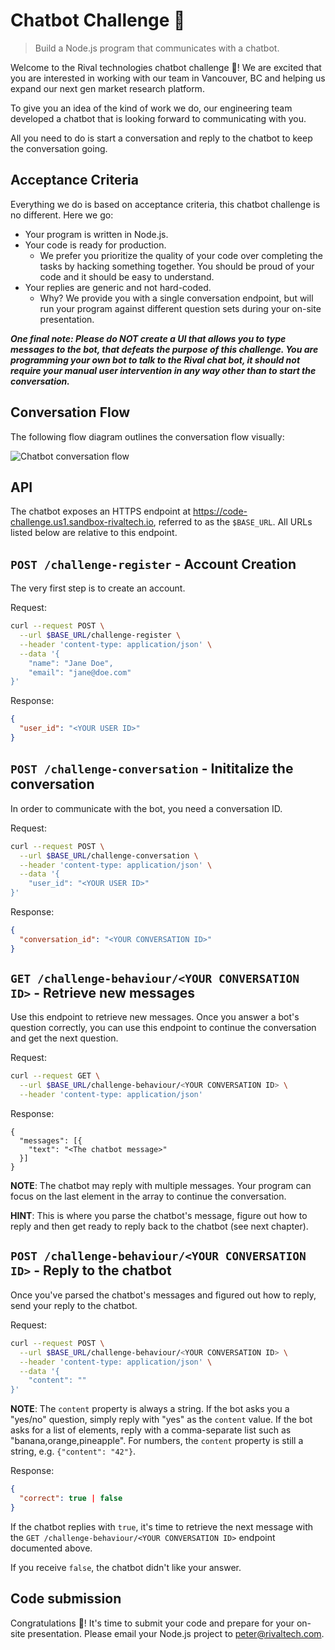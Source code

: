# Chatbot Challenge 🤖

> Build a Node.js program that communicates with a chatbot.

Welcome to the Rival technologies chatbot challenge 🎉! We are
excited that you are interested in working with our team in Vancouver, BC and
helping us expand our next gen market research platform.

To give you an idea of the kind of work we do, our engineering team developed a
chatbot that is looking forward to communicating with you.

All you need to do is start a conversation and reply to the chatbot to keep the
conversation going.

## Acceptance Criteria

Everything we do is based on acceptance criteria, this chatbot challenge is no
different. Here we go:

* Your program is written in Node.js.
* Your code is ready for production.
  * We prefer you prioritize the quality of your code over completing the tasks
    by hacking something together. You should be proud of your code and it should
    be easy to understand.
* Your replies are generic and not hard-coded.
  * Why? We provide you with a single conversation endpoint, but will run your
    program against different question sets during your on-site presentation.

***One final note: Please do NOT create a UI that allows you to type messages to the bot, that defeats the purpose of this challenge.  You are programming your own bot to talk to the Rival chat bot, it should not require your manual user intervention in any way other than to start the conversation.***

## Conversation Flow

The following flow diagram outlines the conversation flow visually:

![Chatbot conversation flow](./chatbot-challenge-flow.png)

## API

The chatbot exposes an HTTPS endpoint at https://code-challenge.us1.sandbox-rivaltech.io,
referred to as the `$BASE_URL`. All URLs listed below are relative to this
endpoint.

## `POST /challenge-register` - Account Creation

The very first step is to create an account.

Request:

```bash
curl --request POST \
  --url $BASE_URL/challenge-register \
  --header 'content-type: application/json' \
  --data '{
	"name": "Jane Doe",
	"email": "jane@doe.com"
}'
```

Response:

```json
{
  "user_id": "<YOUR USER ID>"
}
```

## `POST /challenge-conversation` - Inititalize the conversation

In order to communicate with the bot, you need a conversation ID.

Request:

```bash
curl --request POST \
  --url $BASE_URL/challenge-conversation \
  --header 'content-type: application/json' \
  --data '{
	"user_id": "<YOUR USER ID>"
}'
```

Response:

```json
{
  "conversation_id": "<YOUR CONVERSATION ID>"
}
```

## `GET /challenge-behaviour/<YOUR CONVERSATION ID>` - Retrieve new messages

Use this endpoint to retrieve new messages. Once you answer a bot's question
correctly, you can use this endpoint to continue the conversation and get the
next question.

Request:

```bash
curl --request GET \
  --url $BASE_URL/challenge-behaviour/<YOUR CONVERSATION ID> \
  --header 'content-type: application/json'
```

Response:

```
{
  "messages": [{
    "text": "<The chatbot message>"
  }]
}
```

**NOTE**: The chatbot may reply with multiple messages. Your program can focus on
the last element in the array to continue the conversation.

**HINT**: This is where you parse the chatbot's message, figure out how to reply
and then get ready to reply back to the chatbot (see next chapter).

## `POST /challenge-behaviour/<YOUR CONVERSATION ID>` - Reply to the chatbot

Once you've parsed the chatbot's messages and figured out how to reply, send your
reply to the chatbot.

Request:

```bash
curl --request POST \
  --url $BASE_URL/challenge-behaviour/<YOUR CONVERSATION ID> \
  --header 'content-type: application/json' \
  --data '{
	"content": ""
}'
```

**NOTE**: The `content` property is always a string. If the bot asks you a
"yes/no" question, simply reply with "yes" as the `content` value. If the bot
asks for a list of elements, reply with a comma-separate list such as
"banana,orange,pineapple". For numbers, the `content` property is still a
string, e.g. `{"content": "42"}`.

Response:

```json
{
  "correct": true | false
}
```

If the chatbot replies with `true`, it's time to retrieve the next message with
the `GET /challenge-behaviour/<YOUR CONVERSATION ID>` endpoint documented above.

If you receive `false`, the chatbot didn't like your answer.

## Code submission

Congratulations 🙌! It's time to submit your code and prepare for your on-site
presentation. Please email your Node.js project to peter@rivaltech.com.
